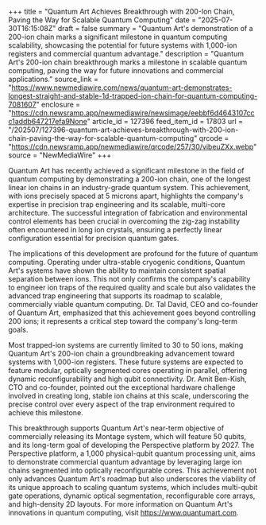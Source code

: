 +++
title = "Quantum Art Achieves Breakthrough with 200-Ion Chain, Paving the Way for Scalable Quantum Computing"
date = "2025-07-30T16:15:08Z"
draft = false
summary = "Quantum Art's demonstration of a 200-ion chain marks a significant milestone in quantum computing scalability, showcasing the potential for future systems with 1,000-ion registers and commercial quantum advantage."
description = "Quantum Art's 200-ion chain breakthrough marks a milestone in scalable quantum computing, paving the way for future innovations and commercial applications."
source_link = "https://www.newmediawire.com/news/quantum-art-demonstrates-longest-straight-and-stable-1d-trapped-ion-chain-for-quantum-computing-7081607"
enclosure = "https://cdn.newsramp.app/newmediawire/newsimage/eebbf6d4643107ccc1addb647217efa9None"
article_id = 127396
feed_item_id = 17803
url = "/202507/127396-quantum-art-achieves-breakthrough-with-200-ion-chain-paving-the-way-for-scalable-quantum-computing"
qrcode = "https://cdn.newsramp.app/newmediawire/qrcode/257/30/vibeuZXx.webp"
source = "NewMediaWire"
+++

<p>Quantum Art has recently achieved a significant milestone in the field of quantum computing by demonstrating a 200-ion chain, one of the longest linear ion chains in an industry-grade quantum system. This achievement, with ions precisely spaced at 5 microns apart, highlights the company's expertise in precision trap engineering and its scalable, multi-core architecture. The successful integration of fabrication and environmental control elements has been crucial in overcoming the zig-zag instability often encountered in long ion crystals, ensuring a perfectly linear configuration essential for precision quantum gates.</p><p>The implications of this development are profound for the future of quantum computing. Operating under ultra-stable cryogenic conditions, Quantum Art's systems have shown the ability to maintain consistent spatial separation between ions. This not only confirms the company's capability to engineer ion traps of the required quality and scale but also validates the advanced trap engineering that supports its roadmap to scalable, commercially viable quantum computing. Dr. Tal David, CEO and co-founder of Quantum Art, emphasized that this achievement goes beyond controlling 200 ions; it represents a critical step toward the company's long-term goals.</p><p>Most trapped-ion systems are currently limited to 30 to 50 ions, making Quantum Art's 200-ion chain a groundbreaking advancement toward systems with 1,000-ion registers. These future systems are expected to feature modular, optically segmented cores operating in parallel, offering dynamic reconfigurability and high qubit connectivity. Dr. Amit Ben-Kish, CTO and co-founder, pointed out the exceptional hardware challenge involved in creating long, stable ion chains at this scale, underscoring the precise control over every aspect of the trap environment required to achieve this milestone.</p><p>This breakthrough supports Quantum Art's near-term objective of commercially releasing its Montage system, which will feature 50 qubits, and its long-term goal of developing the Perspective platform by 2027. The Perspective platform, a 1,000 physical-qubit quantum processing unit, aims to demonstrate commercial quantum advantage by leveraging large ion chains segmented into optically reconfigurable cores. This achievement not only advances Quantum Art's roadmap but also underscores the viability of its unique approach to scaling quantum systems, which includes multi-qubit gate operations, dynamic optical segmentation, reconfigurable core arrays, and high-density 2D layouts. For more information on Quantum Art's innovations in quantum computing, visit <a href='https://www.quantumart.com' rel='nofollow' target='_blank'>https://www.quantumart.com</a>.</p>